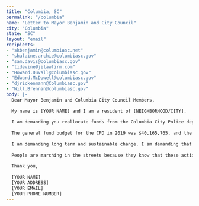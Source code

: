 ```yaml
---
title: "Columbia, SC"
permalink: "/columbia"
name: "Letter to Mayor Benjamin and City Council"
city: "Columbia"
state: "SC"
layout: "email"
recipients:
- "skbenjamin@columbiasc.net"
- "shalaine.archie@columbiasc.gov"
- "sam.davis@columbiasc.gov"
- "tidevine@jilawfirm.com"
- "Howard.Duvall@columbiasc.gov"
- "Edward.McDowell@columbiasc.gov"
- "djrickenmann@Columbiasc.gov"
- "Will.Brennan@columbiasc.gov"
body: |-
  Dear Mayor Benjamin and Columbia City Council Members,
  
  My name is [YOUR NAME] and I am a resident of [NEIGHBORHOOD/CITY].
  
  I am demanding you reallocate funds from the Columbia City Police department and invest them into social services that would directly improve the well-being of Columbia citizens.
  
  The general fund budget for the CPD in 2019 was $40,165,765, and the budget for 2020 is $42,366,353. This is almost a 6% increase from 2019 to 2020. That money could be better spent on supporting affordable housing, educational opportunities, healthcare, and community outreach programs that are more successful at promoting safe and stable communities than law enforcement. I demand more aggressive financial support be directed to those areas.
  
  I am demanding long term and sustainable change. I am demanding that the city of Columbia’s budget be better spent on quality of life for all. In particular for those in our Black and Brown communities, who are more than likely to be directly affected by police brutality and violence. I also urge the Columbia City Council to enact legislation that holds police accountable and to overturn policies that allow police to engage in unlawful behavior with impunity.
  
  People are marching in the streets because they know that these actions will result in a healthier, more just society. I implore you to please listen to the needs of your constituents and take immediate action to address their concerns. Can I count on you to consider an alternative budget that puts a focus on social service programs?
  
  Thank you,
  
  [YOUR NAME]
  [YOUR ADDRESS]
  [YOUR EMAIL]
  [YOUR PHONE NUMBER]
---
```

